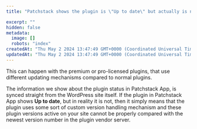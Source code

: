 ```yaml
---
title: "Patchstack shows the plugin is \"Up to date\" but actually is not"

excerpt: ""
hidden: false
metadata: 
  image: []
  robots: "index"
createdAt: "Thu May 2 2024 13:47:49 GMT+0000 (Coordinated Universal Time)"
updatedAt: "Thu May 2 2024 13:47:49 GMT+0000 (Coordinated Universal Time)"
---
```


This can happen with the premium or pro-licensed plugins, that use different updating mechanisms compared to normal plugins.

The information we show about the plugin status in Patchstack App, is synced straight from the WordPress site itself. 
If the plugin in Patchstack App shows **Up to date**, but in reality it is not, then it simply means that the plugin uses some sort of custom version handling mechanism and these plugin versions active on your site cannot be properly compared with the newest version number in the plugin vendor server.